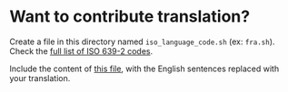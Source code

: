 # Want to contribute translation?

Create a file in this directory named `iso_language_code.sh` (ex: `fra.sh`). Check the [full list of ISO 639-2 codes](https://en.wikipedia.org/wiki/List_of_ISO_639-2_codes).

Include the content of [this file](https://github.com/Silejonu/Linux-desktop-post-install/blob/main/translations/eng.sh), with the English sentences replaced with your translation.
